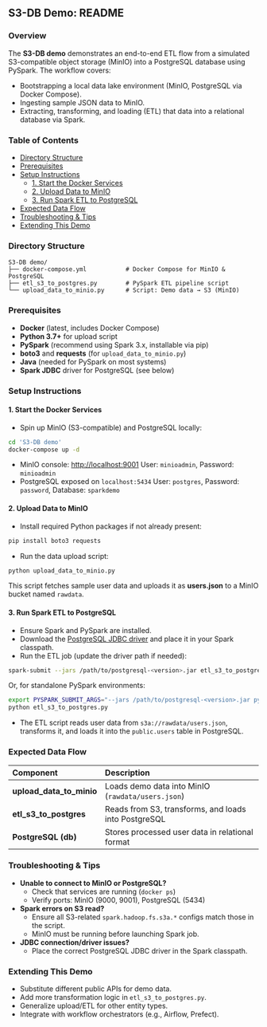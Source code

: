 
## S3-DB Demo: README

### Overview

The **S3-DB demo** demonstrates an end-to-end ETL flow from a simulated S3-compatible object storage (MinIO) into a PostgreSQL database using PySpark. The workflow covers:

- Bootstrapping a local data lake environment (MinIO, PostgreSQL via Docker Compose).
- Ingesting sample JSON data to MinIO.
- Extracting, transforming, and loading (ETL) that data into a relational database via Spark.


### Table of Contents

- [Directory Structure](#directory-structure)
- [Prerequisites](#prerequisites)
- [Setup Instructions](#setup-instructions)
    - [1. Start the Docker Services](#1-start-the-docker-services)
    - [2. Upload Data to MinIO](#2-upload-data-to-minio)
    - [3. Run Spark ETL to PostgreSQL](#3-run-spark-etl-to-postgresql)
- [Expected Data Flow](#expected-data-flow)
- [Troubleshooting \& Tips](#troubleshooting--tips)
- [Extending This Demo](#extending-this-demo)


### Directory Structure

```
S3-DB demo/
├── docker-compose.yml           # Docker Compose for MinIO & PostgreSQL
├── etl_s3_to_postgres.py        # PySpark ETL pipeline script
└── upload_data_to_minio.py      # Script: Demo data → S3 (MinIO)
```


### Prerequisites

- **Docker** (latest, includes Docker Compose)
- **Python 3.7+** for upload script
- **PySpark** (recommend using Spark 3.x, installable via pip)
- **boto3** and **requests** (for `upload_data_to_minio.py`)
- **Java** (needed for PySpark on most systems)
- **Spark JDBC** driver for PostgreSQL (see below)


### Setup Instructions

#### 1. Start the Docker Services

- Spin up MinIO (S3-compatible) and PostgreSQL locally:

```bash
cd 'S3-DB demo'
docker-compose up -d
```

- MinIO console: [http://localhost:9001](http://localhost:9001)
User: `minioadmin`, Password: `minioadmin`
- PostgreSQL exposed on `localhost:5434`
User: `postgres`, Password: `password`, Database: `sparkdemo`


#### 2. Upload Data to MinIO

- Install required Python packages if not already present:

```bash
pip install boto3 requests
```

- Run the data upload script:

```bash
python upload_data_to_minio.py
```

This script fetches sample user data and uploads it as **users.json** to a MinIO bucket named `rawdata`.

#### 3. Run Spark ETL to PostgreSQL

- Ensure Spark and PySpark are installed.
- Download the [PostgreSQL JDBC driver](https://jdbc.postgresql.org/download.html) and place it in your Spark classpath.
- Run the ETL job (update the driver path if needed):

```bash
spark-submit --jars /path/to/postgresql-<version>.jar etl_s3_to_postgres.py
```

Or, for standalone PySpark environments:

```bash
export PYSPARK_SUBMIT_ARGS="--jars /path/to/postgresql-<version>.jar pyspark-shell"
python etl_s3_to_postgres.py
```

- The ETL script reads user data from `s3a://rawdata/users.json`, transforms it, and loads it into the `public.users` table in PostgreSQL.


### Expected Data Flow

| Component | Description |
| :-- | :-- |
| **upload_data_to_minio** | Loads demo data into MinIO (`rawdata/users.json`) |
| **etl_s3_to_postgres** | Reads from S3, transforms, and loads into PostgreSQL |
| **PostgreSQL (db)** | Stores processed user data in relational format |

### Troubleshooting \& Tips

- **Unable to connect to MinIO or PostgreSQL?**
    - Check that services are running (`docker ps`)
    - Verify ports: MinIO (9000, 9001), PostgreSQL (5434)
- **Spark errors on S3 read?**
    - Ensure all S3-related `spark.hadoop.fs.s3a.*` configs match those in the script.
    - MinIO must be running before launching Spark job.
- **JDBC connection/driver issues?**
    - Place the correct PostgreSQL JDBC driver in the Spark classpath.


### Extending This Demo

- Substitute different public APIs for demo data.
- Add more transformation logic in `etl_s3_to_postgres.py`.
- Generalize upload/ETL for other entity types.
- Integrate with workflow orchestrators (e.g., Airflow, Prefect).

